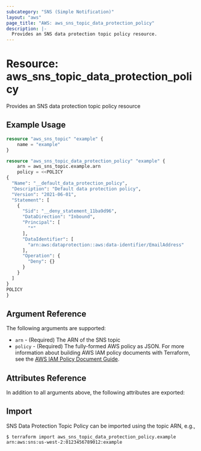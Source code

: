 ```yaml
---
subcategory: "SNS (Simple Notification)"
layout: "aws"
page_title: "AWS: aws_sns_topic_data_protection_policy"
description: |-
  Provides an SNS data protection topic policy resource.
---
```


# Resource: aws_sns_topic_data_protection_policy

Provides an SNS data protection topic policy resource

## Example Usage

```terraform
resource "aws_sns_topic" "example" {
    name = "example"
}

resource "aws_sns_topic_data_protection_policy" "example" {
    arn = aws_sns_topic.example.arn
    policy = <<POLICY
{
  "Name": "__default_data_protection_policy",
  "Description": "Default data protection policy",
  "Version": "2021-06-01",
  "Statement": [
    {
      "Sid": "__deny_statement_11ba9d96",
      "DataDirection": "Inbound",
      "Principal": [
        "*"
      ],
      "DataIdentifier": [
        "arn:aws:dataprotection::aws:data-identifier/EmailAddress"
      ],
      "Operation": {
        "Deny": {}
      }
    }
  ]
}
POLICY
}
```

## Argument Reference

The following arguments are supported:

* `arn` - (Required) The ARN of the SNS topic
* `policy` - (Required) The fully-formed AWS policy as JSON. For more information about building AWS IAM policy documents with Terraform, see the [AWS IAM Policy Document Guide](https://learn.hashicorp.com/terraform/aws/iam-policy).

## Attributes Reference

In addition to all arguments above, the following attributes are exported:

## Import

SNS Data Protection Topic Policy can be imported using the topic ARN, e.g.,

```
$ terraform import aws_sns_topic_data_protection_policy.example arn:aws:sns:us-west-2:0123456789012:example
```
